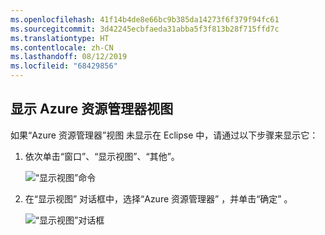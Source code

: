 ```yaml
---
ms.openlocfilehash: 41f14b4de8e66bc9b385da14273f6f379f94fc61
ms.sourcegitcommit: 3d42245ecbfaeda31abba5f3f813b28f715ffd7c
ms.translationtype: HT
ms.contentlocale: zh-CN
ms.lasthandoff: 08/12/2019
ms.locfileid: "68429856"
---
```

## <a name="displaying-the-azure-explorer-view"></a>显示 Azure 资源管理器视图

如果“Azure 资源管理器”视图  未显示在 Eclipse 中，请通过以下步骤来显示它：

1. 依次单击“窗口”、“显示视图”、“其他”。   

   ![“显示视图”命令](../media/azure-toolkit-for-eclipse-show-azure-explorer/show-az-exp-01.png)

2. 在“显示视图”  对话框中，选择“Azure 资源管理器”  ，并单击“确定”  。

   ![“显示视图”对话框](../media/azure-toolkit-for-eclipse-show-azure-explorer/show-az-exp-02.png)

